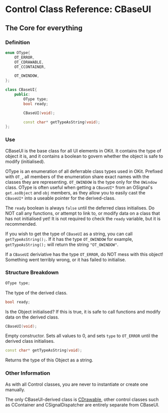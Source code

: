 # Control Class Reference: CBaseUI
## The Core for everything

### Definition
```cpp
enum OType{
	OT_ERROR,
	OT_CDRAWABLE,
	OT_CCONTAINER,

	OT_OWINDOW,
};

class CBaseUI{
	public:
		OType type;
		bool ready;

		CBaseUI(void);

		const char* getTypeAsString(void);
};
```
### Use
CBaseUI is the base class for all UI elements in OKit. It contains the type of object it is, and it contains a boolean to govern whether the object is safe to modify (initialised).

OType is an enumeration of all deferrable class types used in OKit. Prefixed with `OT_`, all members of the enumeration share exact names with the classes they are representing.
`OT_OWINDOW` is the type only for the `OWindow` class.
OType is often useful when getting a `CBaseUI*` from an OSignal's `get.asObject` and `obj` members, as they allow you to
easily cast the `CBaseUI*` into a useable pointer for the derived-class.

The `ready` boolean is always `false` until the deferred class initialises. Do NOT call any functions, or attempt to link to, or modify data on a class that has not initialised yet!
It is not required to check the `ready` variable, but it is recommended.

If you wish to get the type of `CBaseUI` as a string, you can call `getTypeAsString();`.
If it has the type `OT_OWINDOW` for example, `getTypeAsString();` will return the string `"OT_OWINDOW"`.

If a `CBaseUI` deriviative has the type `OT_ERROR`, do NOT mess with this object! Something went terribly wrong, or it has failed to initialise.

### Structure Breakdown
```cpp
OType type;
```
The type of the derived class.
```cpp
bool ready;
```
Is the Object initialised? If this is true, it is safe to call functions and modify data on the derived class.
```cpp
CBaseUI(void);
```
Empty constructor. Sets all values to 0, and sets `type` to `OT_ERROR` until the derived class initialises.
```cpp
const char* getTypeAsString(void);
```
Returns the type of this Object as a string.

### Other Information
As with all Control classes, you are never to instantiate or create one manually.

The only CBaseUI-derived class is [CDrawable]((https://github.com/RosettaHS/OKit/blob/main/docs/Class%20Reference/Control%20Classes/CDrawable.md)), other control classes such as CContainer and CSignalDispatcher are entirely separate from CBaseUI.